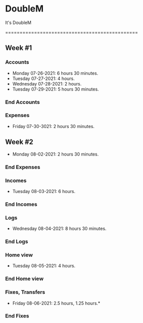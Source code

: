 # DoubleM
It's DoubleM

============================================== 
## Week #1
### Accounts
* Monday 07-26-2021: 6 hours 30 minutes.
* Tuesday 07-27-2021: 4 hours.
* Wednesday 07-28-2021: 2 hours.
* Tuesday 07-29-2021: 5 hours 30 minutes.
### End Accounts
### Expenses
* Friday 07-30-3021: 2 hours 30 minutes.
## Week #2
* Monday 08-02-2021: 2 hours 30 minutes.
### End Expenses
### Incomes
* Tuesday 08-03-2021: 6 hours.
### End Incomes
### Logs
* Wednesday 08-04-2021: 8 hours 30 minutes.
### End Logs
### Home view
* Tuesday 08-05-2021: 4 hours.
### End Home view
### Fixes, Transfers
* Friday 08-06-2021: 2.5 hours, 1.25 hours.*
### End Fixes
